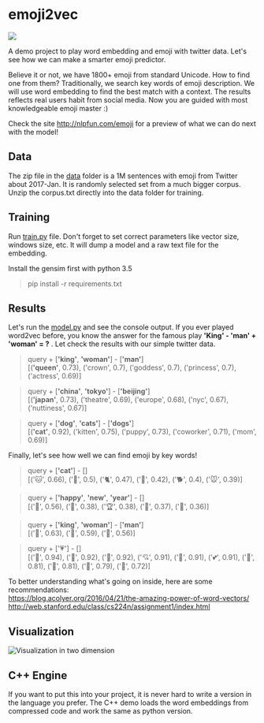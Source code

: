 # emoji2vec
[<img src="https://github.com/jiali-ms/emoji2vec/blob/master/logo.png">](http://nlpfun.com/emoji)

A demo project to play word embedding and emoji with twitter data. Let's see how we can make a smarter emoji predictor.  
  
Believe it or not, we have 1800+ emoji from standard Unicode. How to find one from them? Traditionally, we search key words of emoji description. We will use word embedding to find the best match with a context. The results reflects real users habit from social media. Now you are guided with most knowledgeable emoji master :)

Check the site http://nlpfun.com/emoji for a preview of what we can do next with the model!  

##   Data 
The zip file in the [data](https://github.com/jiali-ms/emoji2vec/tree/master/data) folder is a 1M sentences with emoji from Twitter about 2017-Jan. It is randomly selected set from a much bigger corpus. Unzip the corpus.txt directly into the data folder for training. 
## Training
Run [train.py](https://github.com/jiali-ms/emoji2vec/blob/master/train.py) file. Don't forget to set correct parameters like vector size, windows size, etc. It will dump a model and a raw text file for the embedding.   

Install the gensim first with python 3.5  
> pip install -r requirements.txt 

## Results
Let's run the [model.py](https://github.com/jiali-ms/emoji2vec/blob/master/model.py) and see the console output. If you ever played word2vec before, you know the answer for the famous play **'King' - 'man' + 'woman' = ?** . Let check the results with our simple twitter data.
> query + [**'king'**, **'woman'**] - [**'man'**]  
[(**'queen'**, 0.73), ('crown', 0.7), ('goddess', 0.7), ('princess', 0.7), ('actress', 0.69)]

>query + [**'china'**, **'tokyo'**] - [**'beijing'**]  
[(**'japan'**, 0.73), ('theatre', 0.69), ('europe', 0.68), ('nyc', 0.67), ('nuttiness', 0.67)]

>query + [**'dog'**, **'cats'**] - [**'dogs'**]  
[(**'cat'**, 0.92), ('kitten', 0.75), ('puppy', 0.73), ('coworker', 0.71), ('mom', 0.69)]

Finally, let's see how well we can find emoji by key words!
> query + [**'cat'**] - []  
[('🐱', 0.66), ('🐶', 0.5), ('🐈', 0.47), ('🐰', 0.42), ('🐕', 0.4), ('🐭', 0.39)]

>query + [**'happy'**, **'new'**, **'year'**] - []  
[('🎉', 0.56), ('🎄', 0.38), ('🏆', 0.38), ('🍾', 0.37), ('🎁', 0.36)]

>query + [**'king'**, **'woman'**] - [**'man'**]  
[('👑', 0.63), ('👸', 0.59), ('🦁', 0.56)]

>query + ['💗'] - []  
[('💓', 0.94), ('💜', 0.92), ('💖', 0.92), ('💘', 0.91), ('💞', 0.91), ('💕', 0.91), ('💛', 0.81), ('💙', 0.81), ('💟', 0.79), ('💝', 0.72)]

To better understanding what's going on inside, here are some recommendations:  
https://blog.acolyer.org/2016/04/21/the-amazing-power-of-word-vectors/
http://web.stanford.edu/class/cs224n/assignment1/index.html 

## Visualization
![Visualization in two dimension](https://github.com/jiali-ms/emoji2vec/blob/master/cluster.png)

## C++ Engine
If you want to put this into your project, it is never hard to write a version in the language you prefer. The C++ demo loads the word embeddings from compressed code and work the same as python version.
